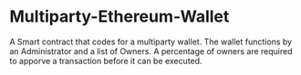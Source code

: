 # Multiparty-Ethereum-Wallet
 A Smart contract that codes for a multiparty wallet. The wallet functions by an Administrator and a list of Owners. A percentage of owners are required to apporve a transaction before it can be executed.
